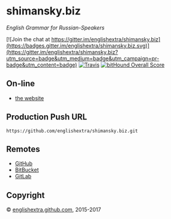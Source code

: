 # shimansky.biz

*English Grammar for Russian-Speakers*

[![Join the chat at https://gitter.im/englishextra/shimansky.biz](https://badges.gitter.im/englishextra/shimansky.biz.svg)](https://gitter.im/englishextra/shimansky.biz?utm_source=badge&utm_medium=badge&utm_campaign=pr-badge&utm_content=badge)
[![Travis](https://img.shields.io/travis/englishextra/shimansky.biz.svg)](https://github.com/englishextra/shimansky.biz)
[![bitHound Overall Score](https://www.bithound.io/github/englishextra/shimansky.biz/badges/score.svg)](https://www.bithound.io/github/englishextra/shimansky.biz)

## On-line

* [the website](https://englishextra.github.io/)

## Production Push URL

```
https://github.com/englishextra/shimansky.biz.git
```

## Remotes

* [GitHub](https://github.com/englishextra/shimansky.biz)
* [BitBucket](https://bitbucket.org/englishextra/shimansky.biz)
* [GitLab](https://gitlab.com/englishextra/shimansky.biz)

## Copyright

© [englishextra.github.com](https://englishextra.github.com/), 2015-2017